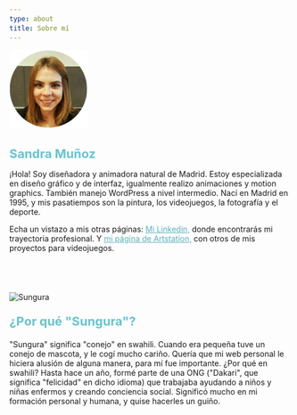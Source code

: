 ```yaml
---
type: about
title: Sobre mí
---
```

<div style="align: center; margin-bottom:4%;">
<img src="/images/yo.png" alt="Sandra" >
</div>

<h1 style="font-weight: medium; font-size: 22px; color: rgb(104, 195, 206);">
Sandra Muñoz
</h1>

¡Hola! Soy diseñadora y animadora natural de Madrid. Estoy especializada en diseño gráfico y de interfaz, igualmente realizo animaciones y motion graphics. También manejo WordPress a nivel intermedio. Nací en Madrid en 1995, y mis pasatiempos son la pintura, los videojuegos, la fotografía y el deporte.

Echa un vistazo a mis otras páginas: <a style="color: rgb(92, 174, 184); font-weight: medium" href="www.linkedin.com/in/sandra-munoz-revilla"> Mi Linkedin,</a> donde encontrarás mi trayectoria profesional. Y <a style="color: rgb(92, 174, 184); font-weight: medium" href="https://www.artstation.com/sungura"> mi página de Artstation,</a> con otros de mis proyectos para videojuegos.




<div style="align: center; margin-bottom:4%; margin-top:14%;">
<img src="/images/sungura.gif" alt="Sungura" >
</div>

<p style="font-weight: bold; font-size: 22px; color: rgb(104, 195, 206); margin-bottom: 4%">
¿Por qué "Sungura"?
</p>

"Sungura" significa "conejo" en swahili. Cuando era pequeña tuve un conejo de mascota, y le cogí mucho cariño. Quería que mi web personal le hiciera alusión de alguna manera, para mí fue importante. ¿Por qué en swahili? Hasta hace un año, formé parte de una ONG ("Dakari", que significa "felicidad" en dicho idioma) que trabajaba ayudando a niños y niñas enfermos y creando conciencia social. Significó mucho en mi formación personal y humana, y quise hacerles un guiño.
